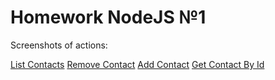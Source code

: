 <h1>Homework NodeJS №1</h1>


Screenshots of actions:
 
<div>
    <a href="https://ibb.co/bBvkmks">List Contacts</a>
    <a href="https://ibb.co/cF4Z4sv">Remove Contact</a>
    <a href="https://ibb.co/Cbww5tR">Add Contact</a>
    <a href="https://ibb.co/5WxGmmr">Get Contact By Id<a>
    </div>
